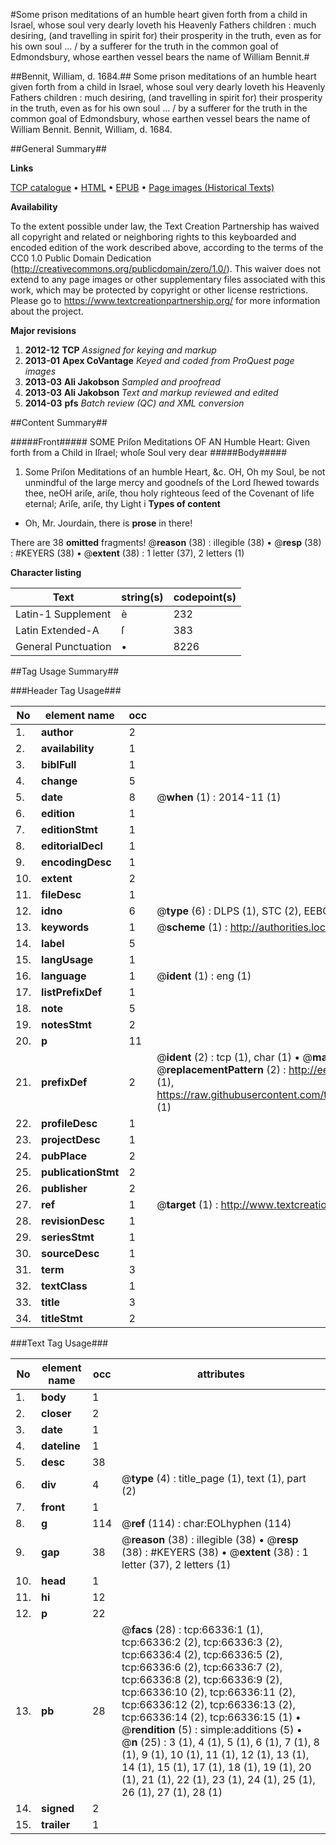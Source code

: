 #Some prison meditations of an humble heart given forth from a child in Israel, whose soul very dearly loveth his Heavenly Fathers children : much desiring, (and travelling in spirit for) their prosperity in the truth, even as for his own soul ... / by a sufferer for the truth in the common goal of Edmondsbury, whose earthen vessel bears the name of William Bennit.#

##Bennit, William, d. 1684.##
Some prison meditations of an humble heart given forth from a child in Israel, whose soul very dearly loveth his Heavenly Fathers children : much desiring, (and travelling in spirit for) their prosperity in the truth, even as for his own soul ... / by a sufferer for the truth in the common goal of Edmondsbury, whose earthen vessel bears the name of William Bennit.
Bennit, William, d. 1684.

##General Summary##

**Links**

[TCP catalogue](http://www.ota.ox.ac.uk/tcp/)  • 
[HTML](http://tei.it.ox.ac.uk/tcp/Texts-HTML/free/A27/A27397.html)  • 
[EPUB](http://tei.it.ox.ac.uk/tcp/Texts-EPUB/free/A27/A27397.epub) • 
[Page images (Historical Texts)](https://historicaltexts.jisc.ac.uk/eebo-12725044e)

**Availability**

To the extent possible under law, the Text Creation Partnership has waived all copyright and related or neighboring rights to this keyboarded and encoded edition of the work described above, according to the terms of the CC0 1.0 Public Domain Dedication (http://creativecommons.org/publicdomain/zero/1.0/). This waiver does not extend to any page images or other supplementary files associated with this work, which may be protected by copyright or other license restrictions. Please go to https://www.textcreationpartnership.org/ for more information about the project.

**Major revisions**

1. __2012-12__ __TCP__ *Assigned for keying and markup*
1. __2013-01__ __Apex CoVantage__ *Keyed and coded from ProQuest page images*
1. __2013-03__ __Ali Jakobson__ *Sampled and proofread*
1. __2013-03__ __Ali Jakobson__ *Text and markup reviewed and edited*
1. __2014-03__ __pfs__ *Batch review (QC) and XML conversion*

##Content Summary##

#####Front#####
SOME Priſon Meditations OF AN Humble Heart: Given forth from a Child in Iſrael; whoſe Soul very dear
#####Body#####

1. Some Priſon Meditations of an humble Heart, &c.
OH, Oh my Soul, be not unmindful of the large mercy and goodneſs of the Lord ſhewed towards thee, neOH ariſe, ariſe, thou holy righteous ſeed of the Covenant of life eternal; Ariſe, ariſe, thy Light i
**Types of content**

  * Oh, Mr. Jourdain, there is **prose** in there!

There are 38 **omitted** fragments! 
 @__reason__ (38) : illegible (38)  •  @__resp__ (38) : #KEYERS (38)  •  @__extent__ (38) : 1 letter (37), 2 letters (1)

**Character listing**


|Text|string(s)|codepoint(s)|
|---|---|---|
|Latin-1 Supplement|è|232|
|Latin Extended-A|ſ|383|
|General Punctuation|•|8226|

##Tag Usage Summary##

###Header Tag Usage###

|No|element name|occ|attributes|
|---|---|---|---|
|1.|__author__|2||
|2.|__availability__|1||
|3.|__biblFull__|1||
|4.|__change__|5||
|5.|__date__|8| @__when__ (1) : 2014-11 (1)|
|6.|__edition__|1||
|7.|__editionStmt__|1||
|8.|__editorialDecl__|1||
|9.|__encodingDesc__|1||
|10.|__extent__|2||
|11.|__fileDesc__|1||
|12.|__idno__|6| @__type__ (6) : DLPS (1), STC (2), EEBO-CITATION (1), OCLC (1), VID (1)|
|13.|__keywords__|1| @__scheme__ (1) : http://authorities.loc.gov/ (1)|
|14.|__label__|5||
|15.|__langUsage__|1||
|16.|__language__|1| @__ident__ (1) : eng (1)|
|17.|__listPrefixDef__|1||
|18.|__note__|5||
|19.|__notesStmt__|2||
|20.|__p__|11||
|21.|__prefixDef__|2| @__ident__ (2) : tcp (1), char (1)  •  @__matchPattern__ (2) : ([0-9\-]+):([0-9IVX]+) (1), (.+) (1)  •  @__replacementPattern__ (2) : http://eebo.chadwyck.com/downloadtiff?vid=$1&page=$2 (1), https://raw.githubusercontent.com/textcreationpartnership/Texts/master/tcpchars.xml#$1 (1)|
|22.|__profileDesc__|1||
|23.|__projectDesc__|1||
|24.|__pubPlace__|2||
|25.|__publicationStmt__|2||
|26.|__publisher__|2||
|27.|__ref__|1| @__target__ (1) : http://www.textcreationpartnership.org/docs/. (1)|
|28.|__revisionDesc__|1||
|29.|__seriesStmt__|1||
|30.|__sourceDesc__|1||
|31.|__term__|3||
|32.|__textClass__|1||
|33.|__title__|3||
|34.|__titleStmt__|2||


###Text Tag Usage###

|No|element name|occ|attributes|
|---|---|---|---|
|1.|__body__|1||
|2.|__closer__|2||
|3.|__date__|1||
|4.|__dateline__|1||
|5.|__desc__|38||
|6.|__div__|4| @__type__ (4) : title_page (1), text (1), part (2)|
|7.|__front__|1||
|8.|__g__|114| @__ref__ (114) : char:EOLhyphen (114)|
|9.|__gap__|38| @__reason__ (38) : illegible (38)  •  @__resp__ (38) : #KEYERS (38)  •  @__extent__ (38) : 1 letter (37), 2 letters (1)|
|10.|__head__|1||
|11.|__hi__|12||
|12.|__p__|22||
|13.|__pb__|28| @__facs__ (28) : tcp:66336:1 (1), tcp:66336:2 (2), tcp:66336:3 (2), tcp:66336:4 (2), tcp:66336:5 (2), tcp:66336:6 (2), tcp:66336:7 (2), tcp:66336:8 (2), tcp:66336:9 (2), tcp:66336:10 (2), tcp:66336:11 (2), tcp:66336:12 (2), tcp:66336:13 (2), tcp:66336:14 (2), tcp:66336:15 (1)  •  @__rendition__ (5) : simple:additions (5)  •  @__n__ (25) : 3 (1), 4 (1), 5 (1), 6 (1), 7 (1), 8 (1), 9 (1), 10 (1), 11 (1), 12 (1), 13 (1), 14 (1), 15 (1), 17 (1), 18 (1), 19 (1), 20 (1), 21 (1), 22 (1), 23 (1), 24 (1), 25 (1), 26 (1), 27 (1), 28 (1)|
|14.|__signed__|2||
|15.|__trailer__|1||
